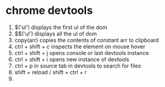 # chrome devtools

1. $('ul') displays the first ul of the dom
2. $$('ul') displays all the ul of dom
3. copy(arr) copies the contents of constant arr to clipboard
4. ctrl + shift + c inspects the element on mouse hover
5. ctrl + shift + j opens console or last devtools instance
6. ctrl + shift + i opens new instance of devtools
7. ctrl + p in source tab in devtools to search for files
8. shift + reload / shift + ctrl + r
9. 